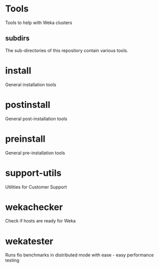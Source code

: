 # Tools

Tools to help with Weka clusters

## subdirs
The sub-directories of this repository contain various tools.

# install
General installation tools

# postinstall
General post-installation tools

# preinstall
General pre-installation tools

# support-utils
Utilities for Customer Support

# wekachecker
Check if hosts are ready for Weka

# wekatester
Runs fio benchmarks in distributed mode with ease - easy performance testing
